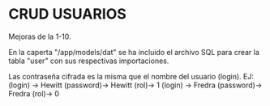 # CRUD USUARIOS
Mejoras de la 1-10.

En la caperta "/app/models/dat" se ha incluido el archivo SQL para crear la tabla "user" con
sus respectivas importaciones.

Las contraseña cifrada es la misma que el nombre del usuario (login).
EJ:
(login) -> Hewitt   (password)-> Hewitt     (rol)-> 1
(login) -> Fredra   (password)-> Fredra     (rol)-> 0
